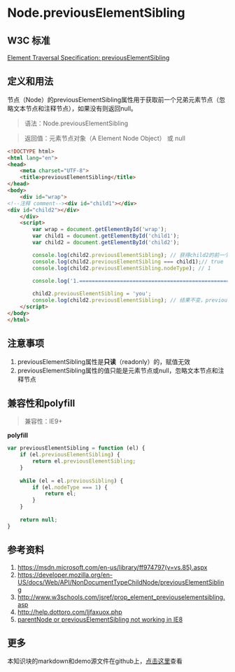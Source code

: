# Node.previousElementSibling

## W3C 标准
[Element Traversal Specification: previousElementSibling](https://www.w3.org/TR/2008/REC-ElementTraversal-20081222/#attribute-previousElementSibling)

## 定义和用法
节点（Node）的previousElementSibling属性用于获取前一个兄弟元素节点（忽略文本节点和注释节点），如果没有则返回null。

> 语法：Node.previousElementSibling

> 返回值：元素节点对象（A Element Node Object） 或 null

```html
<!DOCTYPE html>
<html lang="en">
<head>
    <meta charset="UTF-8">
    <title>previousElementSibling</title>
</head>
<body>
    <div id="wrap">
<!--注释 comment--><div id="child1"></div>
<div id="child2"></div>
    </div>
    <script>
        var wrap = document.getElementById('wrap');
        var child1 = document.getElementById('child1');
        var child2 = document.getElementById('child2');

        console.log(child2.previousElementSibling); // 获得child2的前一个兄弟元素节点：child1（忽略了注释节点和文本节点）
        console.log(child2.previousElementSibling === child1);// true
        console.log(child2.previousElementSibling.nodeType); // 1
        
        console.log('1.================================================');

        child2.previousElementSibling = 'you';
        console.log(child2.previousElementSibling); // 结果不变，previousElementSibling是只读的
    </script>
</body>
</html>
```
## 注意事项
1. previousElementSibling属性是**只读**（readonly）的，赋值无效
2. previousElementSibling属性的值只能是元素节点或null，忽略文本节点和注释节点

## 兼容性和polyfill

> 兼容性：IE9+

**polyfill**
```javascript
var previousElementSibling = function (el) {
    if (el.previousElementSibling) {
        return el.previousElementSibling;
    }
    
    while (el = el.previousSibling) {
        if (el.nodeType === 1) {
            return el;
        }
    }
    
    return null;
}
```

## 参考资料
1. https://msdn.microsoft.com/en-us/library/ff974797(v=vs.85).aspx
2. https://developer.mozilla.org/en-US/docs/Web/API/NonDocumentTypeChildNode/previousElementSibling
3. http://www.w3schools.com/jsref/prop_element_previouselementsibling.asp
4. http://help.dottoro.com/ljfaxuox.php
5. [parentNode or previousElementSibling not working in IE8](http://stackoverflow.com/questions/5197825/parentnode-or-previouselementsibling-not-working-in-ie8)

## 更多
本知识块的markdown和demo源文件在github上，[点击这里](https://github.com/jserz/js_piece)查看